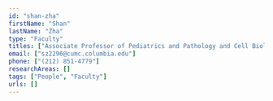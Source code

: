 ```yaml
---
id: "shan-zha"
firstName: "Shan"
lastName: "Zha"
type: "Faculty"
titles: ["Associate Professor of Pediatrics and Pathology and Cell Biology"]
email: ["sz2296@cumc.columbia.edu"]
phone: ["(212) 851-4779"]
researchAreas: []
tags: ["People", "Faculty"]
urls: []
---
```

